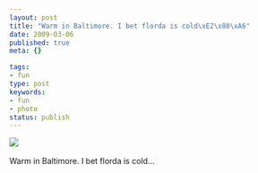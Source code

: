 ```yaml
---
layout: post
title: "Warm in Baltimore. I bet florda is cold\xE2\x80\xA6"
date: 2009-03-06
published: true
meta: {}

tags:
- fun
type: post
keywords:
- fun
- photo
status: publish
---
```

![](http://media.eick.us/2011/05/4Lbi8pbnEkqlck3wMgLeyPk9o1_400.jpg)<br /><br />Warm in Baltimore. I bet florda is cold&#8230;
